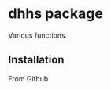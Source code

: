 
# dhhs package

<!-- badges: start -->
<!-- badges: end -->

Various functions.

## Installation

From Github

